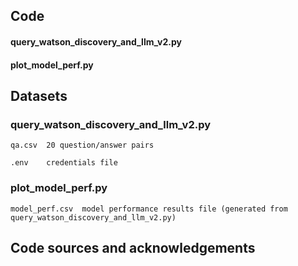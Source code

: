 ## Code

#### query_watson_discovery_and_llm_v2.py
#### plot_model_perf.py


## Datasets
### query_watson_discovery_and_llm_v2.py
    qa.csv  20 question/answer pairs
    
    .env    credentials file

### plot_model_perf.py
    model_perf.csv  model performance results file (generated from query_watson_discovery_and_llm_v2.py)

## Code sources and acknowledgements
